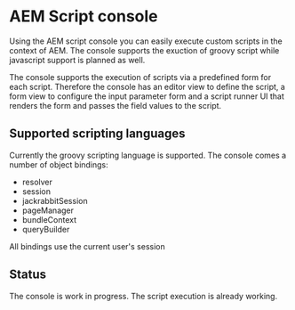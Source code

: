# AEM Script console
Using the AEM script console you can easily execute custom scripts in the context of AEM. The console supports the exuction of groovy script while javascript support is planned as well.

The console supports the execution of scripts via a predefined form for each script. Therefore the console has an editor view to define the script, a form view to configure the input parameter form and a script runner UI that renders the form and passes the field values to the script.

## Supported scripting languages
Currently the groovy scripting language is supported. The console comes a number of object bindings:
- resolver
- session
- jackrabbitSession
- pageManager
- bundleContext
- queryBuilder

All bindings use the current user's session

## Status
The console is work in progress. The script execution is already working.
